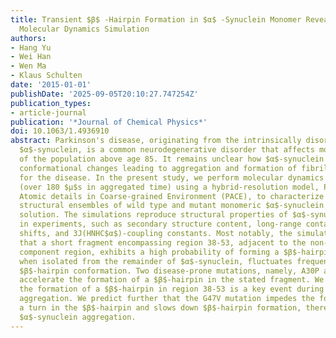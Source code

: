 ```yaml
---
title: Transient $β$ -Hairpin Formation in $α$ -Synuclein Monomer Revealed by Coarse-Grained
  Molecular Dynamics Simulation
authors:
- Hang Yu
- Wei Han
- Wen Ma
- Klaus Schulten
date: '2015-01-01'
publishDate: '2025-09-05T20:10:27.747254Z'
publication_types:
- article-journal
publication: '*Journal of Chemical Physics*'
doi: 10.1063/1.4936910
abstract: Parkinson's disease, originating from the intrinsically disordered peptide
  $α$-synuclein, is a common neurodegenerative disorder that affects more than 5%
  of the population above age 85. It remains unclear how $α$-synuclein monomers undergo
  conformational changes leading to aggregation and formation of fibrils characteristic
  for the disease. In the present study, we perform molecular dynamics simulations
  (over 180 $μ$s in aggregated time) using a hybrid-resolution model, Proteins with
  Atomic details in Coarse-grained Environment (PACE), to characterize in atomic detail
  structural ensembles of wild type and mutant monomeric $α$-synuclein in aqueous
  solution. The simulations reproduce structural properties of $α$-synuclein characterized
  in experiments, such as secondary structure content, long-range contacts, chemical
  shifts, and 3J(HNHC$α$)-coupling constants. Most notably, the simulations reveal
  that a short fragment encompassing region 38-53, adjacent to the non-amyloid-$β$
  component region, exhibits a high probability of forming a $β$-hairpin; this fragment,
  when isolated from the remainder of $α$-synuclein, fluctuates frequently into its
  $β$-hairpin conformation. Two disease-prone mutations, namely, A30P and A53T, significantly
  accelerate the formation of a $β$-hairpin in the stated fragment. We conclude that
  the formation of a $β$-hairpin in region 38-53 is a key event during $α$-synuclein
  aggregation. We predict further that the G47V mutation impedes the formation of
  a turn in the $β$-hairpin and slows down $β$-hairpin formation, thereby retarding
  $α$-synuclein aggregation.
---
```

